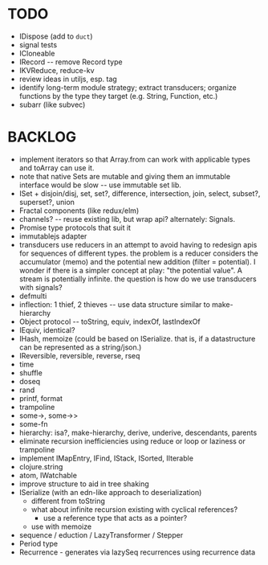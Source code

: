 # TODO

* IDispose (add to `duct`)
* signal tests
* ICloneable
* IRecord -- remove Record type
* IKVReduce, reduce-kv
* review ideas in utiljs, esp. tag
* identify long-term module strategy; extract transducers; organize functions by the type they target (e.g. String, Function, etc.)
* subarr (like subvec)

# BACKLOG

* implement iterators so that Array.from can work with applicable types and toArray can use it.
* note that native Sets are mutable and giving them an immutable interface would be slow -- use immutable set lib.
* ISet + disjoin/disj, set, set?, difference, intersection, join, select, subset?, superset?, union
* Fractal components (like redux/elm)
* channels? -- reuse existing lib, but wrap api? alternately: Signals.
* Promise type protocols that suit it
* immutablejs adapter
* transducers use reducers in an attempt to avoid having to redesign apis for sequences of different types.  the problem is a reducer considers the accumulator (memo) and the potential new addition (filter = potential).  I wonder if there is a simpler concept at play: "the potential value".  A stream is potentially infinite.  the question is how do we use transducers with signals?
* defmulti
* inflection: 1 thief, 2 thieves -- use data structure similar to make-hierarchy
* Object protocol -- toString, equiv, indexOf, lastIndexOf
* IEquiv, identical?
* IHash, memoize (could be based on ISerialize.  that is, if a datastructure can be represented as a string/json.)
* IReversible, reversible, reverse, rseq
* time
* shuffle
* doseq
* rand
* printf, format
* trampoline
* some->, some->>
* some-fn
* hierarchy: isa?, make-hierarchy, derive, underive, descendants, parents
* eliminate recursion inefficiencies using reduce or loop or laziness or trampoline
* implement IMapEntry, IFind, IStack, ISorted, IIterable
* clojure.string
* atom, IWatchable
* improve structure to aid in tree shaking
* ISerialize (with an edn-like approach to deserialization)
  * different from toString
  * what about infinite recursion existing with cyclical references?
    * use a reference type that acts as a pointer?
  * use with memoize
* sequence / eduction / LazyTransformer / Stepper
* Period type
* Recurrence - generates via lazySeq recurrences using recurrence data
